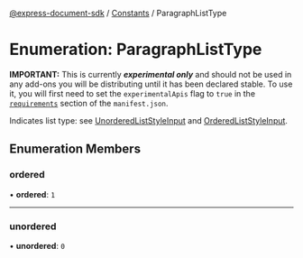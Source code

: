 [@express-document-sdk](../../../overview.md) / [Constants](../overview.md) / ParagraphListType

# Enumeration: ParagraphListType

<InlineAlert slots="text" variant="warning"/>

**IMPORTANT:** This is currently ***experimental only*** and should not be used in any add-ons you will be distributing until it has been declared stable. To use it, you will first need to set the `experimentalApis` flag to `true` in the [`requirements`](../../../../../manifest/index.md#requirements) section of the `manifest.json`.

Indicates list type: see [UnorderedListStyleInput](../../../interfaces/UnorderedListStyleInput.md) and [OrderedListStyleInput](../../../interfaces/OrderedListStyleInput.md).

## Enumeration Members

### ordered

• **ordered**: `1`

<hr />

### unordered

• **unordered**: `0`
